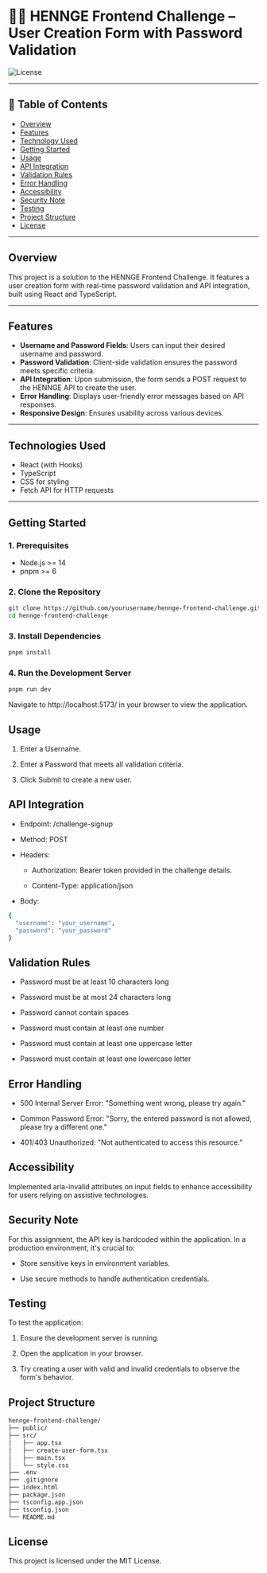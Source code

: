 # 🧑‍💻 HENNGE Frontend Challenge – User Creation Form with Password Validation

![License](https://img.shields.io/badge/license-MIT-blue.svg)

---

## 📖 Table of Contents

- [Overview](#overview)
- [Features](#features)
- [Technology Used](#technologies-used)
- [Getting Started](#getting-started)
- [Usage](#usage)
- [API Integration](#api-integration)
- [Validation Rules](#validation-rules)
- [Error Handling](#error-handling)
- [Accessibility](#accessibility)
- [Security Note](#security-note)
- [Testing](#testing)
- [Project Structure](#project-structure)
- [License](#license)

---

## Overview

This project is a solution to the HENNGE Frontend Challenge. It features a user creation form with real-time password validation and API integration, built using React and TypeScript.

---

## Features

- **Username and Password Fields**: Users can input their desired username and password.
- **Password Validation**: Client-side validation ensures the password meets specific criteria.
- **API Integration**: Upon submission, the form sends a POST request to the HENNGE API to create the user.
- **Error Handling**: Displays user-friendly error messages based on API responses.
- **Responsive Design**: Ensures usability across various devices.

---

## Technologies Used

- React (with Hooks)
- TypeScript
- CSS for styling
- Fetch API for HTTP requests

---

## Getting Started

### 1. Prerequisites

- Node.js >= 14
- pnpm >= 6

### 2. Clone the Repository

```bash
git clone https://github.com/yourusername/hennge-frontend-challenge.git
cd hennge-frontend-challenge
```

### 3. Install Dependencies

```bash
pnpm install
```

### 4. Run the Development Server

```bash
pnpm run dev
```

Navigate to http://localhost:5173/ in your browser to view the application.

## Usage

1. Enter a Username.

2. Enter a Password that meets all validation criteria.

3. Click Submit to create a new user.

## API Integration

- Endpoint: /challenge-signup

- Method: POST

- Headers:

  - Authorization: Bearer token provided in the challenge details.

  - Content-Type: application/json

- Body:

```bash
{
  "username": "your_username",
  "password": "your_password"
}
```

## Validation Rules

- Password must be at least 10 characters long

- Password must be at most 24 characters long

- Password cannot contain spaces

- Password must contain at least one number

- Password must contain at least one uppercase letter

- Password must contain at least one lowercase letter

## Error Handling

- 500 Internal Server Error: "Something went wrong, please try again."

- Common Password Error: "Sorry, the entered password is not allowed, please try a different one."

- 401/403 Unauthorized: "Not authenticated to access this resource."

## Accessibility

Implemented aria-invalid attributes on input fields to enhance accessibility for users relying on assistive technologies.

## Security Note

For this assignment, the API key is hardcoded within the application. In a production environment, it's crucial to:

- Store sensitive keys in environment variables.

- Use secure methods to handle authentication credentials.

## Testing

To test the application:

1. Ensure the development server is running.

2. Open the application in your browser.

3. Try creating a user with valid and invalid credentials to observe the form's behavior.

## Project Structure

```bash
hennge-frontend-challenge/
├── public/
├── src/
│   ├── app.tsx
│   ├── create-user-form.tsx
│   ├── main.tsx
│   └── style.css
├── .env
├── .gitignore
├── index.html
├── package.json
├── tsconfig.app.json
├── tsconfig.json
└── README.md
```

## License

This project is licensed under the MIT License.